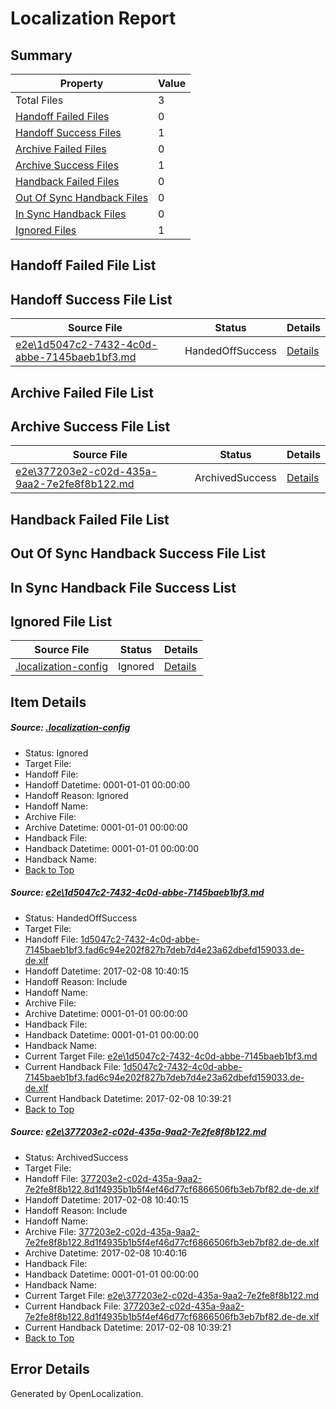 # <a name='report-top'></a> Localization Report

## Summary
 Property | Value 
 -------- | ----- 
 Total Files | 3
[ Handoff Failed Files ](#handoff-failed-list)| 0
[ Handoff Success Files ](#handoff-success-list)| 1
[ Archive Failed Files ](#archive-failed-list)| 0
[ Archive Success Files ](#archive-success-list)| 1
[ Handback Failed Files ](#handback-failed-list)| 0
[ Out Of Sync Handback Files ](#outofsync-handback-success-list)| 0
[ In Sync Handback Files ](#insync-handback-success-list)| 0
[ Ignored Files ](#ignored-list)| 1

## <a name='handoff-failed-list'></a> Handoff Failed File List

## <a name='handoff-success-list'></a> Handoff Success File List
 Source File | Status | Details 
 ----------- | ------ | ------- 
 [e2e\1d5047c2-7432-4c0d-abbe-7145baeb1bf3.md](https://github.com/OpenLocalizationTestOrg/ol-test0/blob/cfa1fbae205161fca6b9bb0c3eb2de00e1920306/e2e/1d5047c2-7432-4c0d-abbe-7145baeb1bf3.md) | HandedOffSuccess | [Details](#b52c0da4b0307be5c7668d18db640bacb65814151)

## <a name='archive-failed-list'></a> Archive Failed File List

## <a name='archive-success-list'></a> Archive Success File List
 Source File | Status | Details 
 ----------- | ------ | ------- 
 [e2e\377203e2-c02d-435a-9aa2-7e2fe8f8b122.md](https://github.com/OpenLocalizationTestOrg/ol-test0/blob/cfa1fbae205161fca6b9bb0c3eb2de00e1920306/e2e/377203e2-c02d-435a-9aa2-7e2fe8f8b122.md) | ArchivedSuccess | [Details](#3bf6a43f1448d2cc0741c1e594ac9d4c56c050722)

## <a name='handback-failed-list'></a> Handback Failed File List

## <a name='outofsync-handback-success-list'></a> Out Of Sync Handback Success File List

## <a name='insync-handback-success-list'></a> In Sync Handback File Success List

## <a name='ignored-list'></a> Ignored File List
 Source File | Status | Details 
 ----------- | ------ | ------- 
 [.localization-config](https://github.com/OpenLocalizationTestOrg/ol-test0/blob/cfa1fbae205161fca6b9bb0c3eb2de00e1920306/.localization-config) | Ignored | [Details](#cb0632cf59c1387fc1742bfb9fa3c47f87e2e5c90)

## Item Details
##### <a name='cb0632cf59c1387fc1742bfb9fa3c47f87e2e5c90'></a> Source: [.localization-config](https://github.com/OpenLocalizationTestOrg/ol-test0/blob/cfa1fbae205161fca6b9bb0c3eb2de00e1920306/.localization-config)
* Status: Ignored
* Target File: 
* Handoff File: 
* Handoff Datetime: 0001-01-01 00:00:00
* Handoff Reason: Ignored
* Handoff Name: 
* Archive File: 
* Archive Datetime: 0001-01-01 00:00:00
* Handback File: 
* Handback Datetime: 0001-01-01 00:00:00
* Handback Name: 
* [Back to Top](#report-top)

##### <a name='b52c0da4b0307be5c7668d18db640bacb65814151'></a> Source: [e2e\1d5047c2-7432-4c0d-abbe-7145baeb1bf3.md](https://github.com/OpenLocalizationTestOrg/ol-test0/blob/cfa1fbae205161fca6b9bb0c3eb2de00e1920306/e2e/1d5047c2-7432-4c0d-abbe-7145baeb1bf3.md)
* Status: HandedOffSuccess
* Target File: 
* Handoff File: [1d5047c2-7432-4c0d-abbe-7145baeb1bf3.fad6c94e202f827b7deb7d4e23a62dbefd159033.de-de.xlf](https://github.com/OpenLocalizationTestOrg/ol-test0-handoff/blob/bdfa420383e878045a7a640ca5963269fb2db2bd/ol-handoff/OpenLocalizationTestOrg/ol-test0-dede/shujia/ht/1d5047c2-7432-4c0d-abbe-7145baeb1bf3.fad6c94e202f827b7deb7d4e23a62dbefd159033.de-de.xlf)
* Handoff Datetime: 2017-02-08 10:40:15
* Handoff Reason: Include
* Handoff Name: 
* Archive File: 
* Archive Datetime: 0001-01-01 00:00:00
* Handback File: 
* Handback Datetime: 0001-01-01 00:00:00
* Handback Name: 
* Current Target File: [e2e\1d5047c2-7432-4c0d-abbe-7145baeb1bf3.md](https://github.com/OpenLocalizationTestOrg/ol-test0-dede/blob/a8c9f4f62107a0184af5163479340a3a399c8bf1/e2e/1d5047c2-7432-4c0d-abbe-7145baeb1bf3.md)
* Current Handback File: [1d5047c2-7432-4c0d-abbe-7145baeb1bf3.fad6c94e202f827b7deb7d4e23a62dbefd159033.de-de.xlf](https://github.com/OpenLocalizationTestOrg/ol-test0-handback/blob/a006307520455aef01bc5ac582f1fb93355aee53/ol-handback/OpenLocalizationTestOrg/ol-test0-dede/shujia/ht/1d5047c2-7432-4c0d-abbe-7145baeb1bf3.fad6c94e202f827b7deb7d4e23a62dbefd159033.de-de.xlf)
* Current Handback Datetime: 2017-02-08 10:39:21
* [Back to Top](#report-top)

##### <a name='3bf6a43f1448d2cc0741c1e594ac9d4c56c050722'></a> Source: [e2e\377203e2-c02d-435a-9aa2-7e2fe8f8b122.md](https://github.com/OpenLocalizationTestOrg/ol-test0/blob/cfa1fbae205161fca6b9bb0c3eb2de00e1920306/e2e/377203e2-c02d-435a-9aa2-7e2fe8f8b122.md)
* Status: ArchivedSuccess
* Target File: 
* Handoff File: [377203e2-c02d-435a-9aa2-7e2fe8f8b122.8d1f4935b1b5f4ef46d77cf6866506fb3eb7bf82.de-de.xlf](https://github.com/OpenLocalizationTestOrg/ol-test0-handoff/blob/bdfa420383e878045a7a640ca5963269fb2db2bd/ol-handoff/OpenLocalizationTestOrg/ol-test0-dede/shujia/ht/377203e2-c02d-435a-9aa2-7e2fe8f8b122.8d1f4935b1b5f4ef46d77cf6866506fb3eb7bf82.de-de.xlf)
* Handoff Datetime: 2017-02-08 10:40:15
* Handoff Reason: Include
* Handoff Name: 
* Archive File: [377203e2-c02d-435a-9aa2-7e2fe8f8b122.8d1f4935b1b5f4ef46d77cf6866506fb3eb7bf82.de-de.xlf](https://github.com/OpenLocalizationTestOrg/ol-test0-handoff/blob/11eb65169ed645bbccb00e163533f73bba294342/ol-archive/OpenLocalizationTestOrg/ol-test0-dede/shujia/ht/377203e2-c02d-435a-9aa2-7e2fe8f8b122.8d1f4935b1b5f4ef46d77cf6866506fb3eb7bf82.de-de.xlf)
* Archive Datetime: 2017-02-08 10:40:16
* Handback File: 
* Handback Datetime: 0001-01-01 00:00:00
* Handback Name: 
* Current Target File: [e2e\377203e2-c02d-435a-9aa2-7e2fe8f8b122.md](https://github.com/OpenLocalizationTestOrg/ol-test0-dede/blob/a8c9f4f62107a0184af5163479340a3a399c8bf1/e2e/377203e2-c02d-435a-9aa2-7e2fe8f8b122.md)
* Current Handback File: [377203e2-c02d-435a-9aa2-7e2fe8f8b122.8d1f4935b1b5f4ef46d77cf6866506fb3eb7bf82.de-de.xlf](https://github.com/OpenLocalizationTestOrg/ol-test0-handback/blob/a006307520455aef01bc5ac582f1fb93355aee53/ol-handback/OpenLocalizationTestOrg/ol-test0-dede/shujia/ht/377203e2-c02d-435a-9aa2-7e2fe8f8b122.8d1f4935b1b5f4ef46d77cf6866506fb3eb7bf82.de-de.xlf)
* Current Handback Datetime: 2017-02-08 10:39:21
* [Back to Top](#report-top)


## Error Details

Generated by OpenLocalization.
